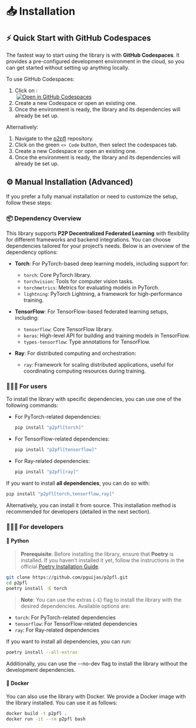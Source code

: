 # 📥 Installation

## ⚡️ Quick Start with GitHub Codespaces
The fastest way to start using the library is with **GitHub Codespaces**. It provides a pre-configured development environment in the cloud, so you can get started without setting up anything locally.

To use GitHub Codespaces:

  1. Click on&nbsp;: <br/> &nbsp;[![Open in GitHub Codespaces](https://github.com/codespaces/badge.svg)](https://codespaces.new/p2pfl/p2pfl/tree/develop?quickstart=1)
  2. Create a new Codespace or open an existing one.
  3. Once the environment is ready, the library and its dependencies will already be set up.

Alternatively:

1. Navigate to the [p2pfl](https://github.com/p2pfl/p2pfl) repository.
2. Click on the green `<> Code` button, then select the codespaces tab.
3. Create a new Codespace or open an existing one.
4. Once the environment is ready, the library and its dependencies will already be set up.

## ⚙️ Manual Installation (Advanced)
If you prefer a fully manual installation or need to customize the setup, follow these steps:

### 📦 Dependency Overview

This library supports **P2P Decentralized Federated Learning** with flexibility for different frameworks and backend integrations. You can choose dependencies tailored for your project’s needs. Below is an overview of the dependency options:

- **Torch**: For PyTorch-based deep learning models, including support for:

    - `torch`: Core PyTorch library.
    - `torchvision`: Tools for computer vision tasks.
    - `torchmetrics`: Metrics for evaluating models in PyTorch.
    - `lightning`: PyTorch Lightning, a framework for high-performance training.

- **TensorFlow**: For TensorFlow-based federated learning setups, including:

    - `tensorflow`: Core TensorFlow library.
    - `keras`: High-level API for building and training models in TensorFlow.
    - `types-tensorflow`: Type annotations for TensorFlow.

- **Ray**: For distributed computing and orchestration:

    - `ray`: Framework for scaling distributed applications, useful for coordinating computing resources during training.

### 👨🏼‍💻 For users

To install the library with specific dependencies, you can use one of the following commands:

- For PyTorch-related dependencies:

  ```bash
  pip install "p2pfl[torch]"
  ```

- For TensorFlow-related dependencies:

  ```bash
  pip install "p2pfl[tensorflow]"
  ```

- For Ray-related dependencies:

  ```bash
  pip install "p2pfl[ray]"
  ```

If you want to install **all dependencies**, you can do so with:

```bash
pip install "p2pfl[torch,tensorflow,ray]"
```

Alternatively, you can install it from source. This installation method is recommended for developers (detailed in the next section).


### 👨🏼‍🔧 For developers

#### 🐍 Python

> **Prerequisite**: Before installing the library, ensure that **Poetry** is installed. If you haven't installed it yet, follow the instructions in the official [Poetry Installation Guide](https://python-poetry.org/docs/).


```bash
git clone https://github.com/pguijas/p2pfl.git
cd p2pfl
poetry install -E torch
```

> **Note**: You can use the extras (`-E`) flag to install the library with the desired dependencies. Available options are:

- `torch`: For PyTorch-related dependencies
- `tensorflow`: For TensorFlow-related dependencies
- `ray`: For Ray-related dependencies

If you want to install all dependencies, you can run:
```bash
poetry install --all-extras
```

Additionally, you can use the --no-dev flag to install the library without the development dependencies.


#### 🐳 Docker

You can also use the library with Docker. We provide a Docker image with the library installed. You can use it as follows:

```bash
docker build -t p2pfl .
docker run -it --rm p2pfl bash
```
